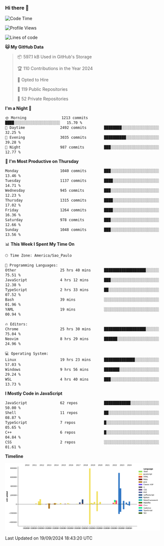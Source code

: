 ### Hi there 👋

<!--START_SECTION:waka-->
![Code Time](http://img.shields.io/badge/Code%20Time-6%2C442%20hrs%2047%20mins-blue)

![Profile Views](http://img.shields.io/badge/Profile%20Views-1-blue)

![Lines of code](https://img.shields.io/badge/From%20Hello%20World%20I%27ve%20Written-3.1%20million%20lines%20of%20code-blue)

**🐱 My GitHub Data** 

> 📦 597.1 kB Used in GitHub's Storage 
 > 
> 🏆 110 Contributions in the Year 2024
 > 
> 💼 Opted to Hire
 > 
> 📜 119 Public Repositories 
 > 
> 🔑 52 Private Repositories 
 > 
**I'm a Night 🦉** 

```text
🌞 Morning                1213 commits        ████░░░░░░░░░░░░░░░░░░░░░   15.70 % 
🌆 Daytime                2492 commits        ████████░░░░░░░░░░░░░░░░░   32.25 % 
🌃 Evening                3035 commits        ██████████░░░░░░░░░░░░░░░   39.28 % 
🌙 Night                  987 commits         ███░░░░░░░░░░░░░░░░░░░░░░   12.77 % 
```
📅 **I'm Most Productive on Thursday** 

```text
Monday                   1040 commits        ███░░░░░░░░░░░░░░░░░░░░░░   13.46 % 
Tuesday                  1137 commits        ████░░░░░░░░░░░░░░░░░░░░░   14.71 % 
Wednesday                945 commits         ███░░░░░░░░░░░░░░░░░░░░░░   12.23 % 
Thursday                 1315 commits        ████░░░░░░░░░░░░░░░░░░░░░   17.02 % 
Friday                   1264 commits        ████░░░░░░░░░░░░░░░░░░░░░   16.36 % 
Saturday                 978 commits         ███░░░░░░░░░░░░░░░░░░░░░░   12.66 % 
Sunday                   1048 commits        ███░░░░░░░░░░░░░░░░░░░░░░   13.56 % 
```


📊 **This Week I Spent My Time On** 

```text
🕑︎ Time Zone: America/Sao_Paulo

💬 Programming Languages: 
Other                    25 hrs 40 mins      ███████████████████░░░░░░   75.51 % 
JavaScript               4 hrs 12 mins       ███░░░░░░░░░░░░░░░░░░░░░░   12.38 % 
TypeScript               2 hrs 33 mins       ██░░░░░░░░░░░░░░░░░░░░░░░   07.52 % 
Bash                     39 mins             ░░░░░░░░░░░░░░░░░░░░░░░░░   01.96 % 
YAML                     19 mins             ░░░░░░░░░░░░░░░░░░░░░░░░░   00.94 % 

🔥 Editors: 
Chrome                   25 hrs 30 mins      ███████████████████░░░░░░   75.04 % 
Neovim                   8 hrs 29 mins       ██████░░░░░░░░░░░░░░░░░░░   24.96 % 

💻 Operating System: 
Linux                    19 hrs 23 mins      ██████████████░░░░░░░░░░░   57.03 % 
Windows                  9 hrs 56 mins       ███████░░░░░░░░░░░░░░░░░░   29.24 % 
WSL                      4 hrs 40 mins       ███░░░░░░░░░░░░░░░░░░░░░░   13.73 % 
```

**I Mostly Code in JavaScript** 

```text
JavaScript               62 repos            ████████████░░░░░░░░░░░░░   50.00 % 
Shell                    11 repos            ██░░░░░░░░░░░░░░░░░░░░░░░   08.87 % 
TypeScript               7 repos             █░░░░░░░░░░░░░░░░░░░░░░░░   05.65 % 
C++                      6 repos             █░░░░░░░░░░░░░░░░░░░░░░░░   04.84 % 
CSS                      2 repos             ░░░░░░░░░░░░░░░░░░░░░░░░░   01.61 % 
```



**Timeline**

![Lines of Code chart](https://raw.githubusercontent.com/jampow/jampow/master/assets/bar_graph.png)


 Last Updated on 19/09/2024 18:43:20 UTC
<!--END_SECTION:waka-->
